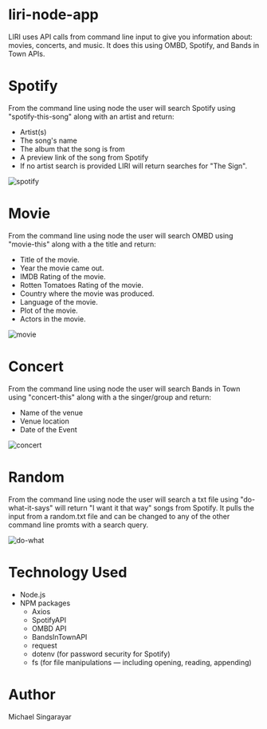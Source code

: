 # liri-node-app

LIRI uses API calls from command line input to give you information about: movies, concerts, and music. It does this using OMBD, Spotify, and Bands in Town APIs.

# Spotify
From the command line using node the user will search Spotify using "spotify-this-song" along with an artist and return:

- Artist(s)
- The song's name
- The album that the song is from
- A preview link of the song from Spotify
- If no artist search is provided LIRI will return searches for "The Sign".


![spotify](https://user-images.githubusercontent.com/43361200/50544334-ed012100-0bae-11e9-80b6-92f234243666.gif)



# Movie
From the command line using node the user will search OMBD using "movie-this" along with a the title and return:

- Title of the movie.
- Year the movie came out.
- IMDB Rating of the movie.
- Rotten Tomatoes Rating of the movie.
- Country where the movie was produced.
- Language of the movie.
- Plot of the movie.
- Actors in the movie.

![movie](https://user-images.githubusercontent.com/43361200/50544282-7dd6fd00-0bad-11e9-8e58-db137ab14ea6.gif)

# Concert
From the command line using node the user will search Bands in Town using "concert-this" along with a the singer/group and return:

- Name of the venue
- Venue location
- Date of the Event

![concert](https://user-images.githubusercontent.com/43361200/50544281-79aadf80-0bad-11e9-8ce5-4873a595b087.gif)




# Random
From the command line using node the user will search a txt file using "do-what-it-says" will return "I want it that way" songs from Spotify. It pulls the input from a random.txt file and can be changed to any of the other command line promts with a search query.

![do-what](https://user-images.githubusercontent.com/43361200/50544333-eb375d80-0bae-11e9-8bb9-23f6aaf6e319.gif)

# Technology Used

- Node.js
- NPM packages
  - Axios
  - SpotifyAPI
  - OMBD API
  - BandsInTownAPI
  - request
  - dotenv (for password security for Spotify)
  - fs (for file manipulations — including opening, reading, appending)

# Author

Michael Singarayar


